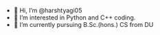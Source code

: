 - 👋 Hi, I’m @harshtyagi05
- 👀 I’m interested in Python and C++ coding. 
- 🌱 I’m currently pursuing B.Sc.(hons.) CS from DU

